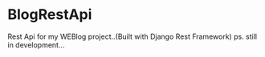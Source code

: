 # BlogRestApi

Rest Api for my WEBlog project..(Built with Django Rest Framework)
ps. still in development...
